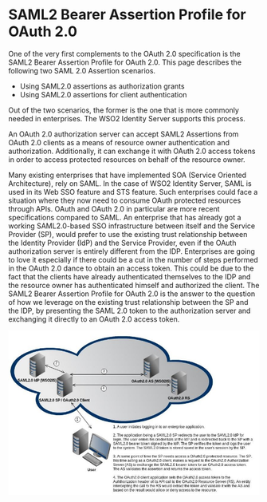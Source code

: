 # SAML2 Bearer Assertion Profile for OAuth 2.0

One of the very first complements to the OAuth 2.0 specification is the
SAML2 Bearer Assertion Profile for OAuth 2.0. This page describes the following two SAML 2.0 Assertion scenarios.

-   Using SAML2.0 assertions as authorization grants
-   Using SAML2.0 assertions for client authentication

Out of the two scenarios, the former is the one that is more
commonly needed in enterprises. The WSO2 Identity Server supports this
process.

An OAuth 2.0 authorization server can accept
SAML2 Assertions from OAuth 2.0 clients as a means of resource owner
authentication and authorization. Additionally, it can exchange it with
OAuth 2.0 access tokens in order to access protected resources on behalf
of the resource owner.

Many existing enterprises that have implemented SOA (Service Oriented Architecture),
rely on SAML. In the case of WSO2 Identity Server, SAML is used in its Web SSO feature
and STS feature. Such enterprises could face a situation where they now
need to consume OAuth protected resources through APIs. OAuth and OAuth
2.0 in particular are more recent specifications compared to SAML. An
enterprise that has already got a working SAML2.0-based SSO
infrastructure between itself and the Service Provider (SP), would prefer
to use the existing trust relationship between the Identity Provider
(IdP) and the Service Provider, even if the OAuth authorization server
is entirely different from the IDP. Enterprises are going to love it especially if there could be a cut in the number 
of steps performed in the OAuth 2.0 dance to obtain an access token. This could be due to the fact that the clients have
already authenticated themselves to the IDP and the resource owner has authenticated himself and authorized the client.
The SAML2 Bearer Assertion Profile for OAuth 2.0 is the
answer to the question of how we leverage on the existing trust
relationship between the SP and the IDP, by presenting the SAML 2.0
token to the authorization server and exchanging it directly to an OAuth
2.0 access token.


![saml-2.0-flow](../../../assets/img/concepts/saml-2.0-flow.jpg)
